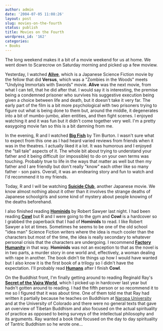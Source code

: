 ```yaml
---
author: admin
date: '2004-07-05 11:08:26'
layout: post
slug: movies-on-the-fourth
status: publish
title: Movies on the Fourth
wordpress_id: '162'
categories:
- Books
---
```

The long weekend makes it a bit of a movie weekend for us at home. We went down to Scarecrow on Saturday morning and picked up a few moview.

Yesterday, I watched <strong><a href="http://www.imdb.com/title/tt0331834/">Alive</a></strong>, which is a Japanese Science Fiction movie by the fellow that did <strong>Versus</strong>, which was a "Zombies in the Woods" meets "Undying Immortals with Swords" movie. <strong>Alive</strong> was the next movie, from what I can tell, that he did after that. I would say it is interesting, the premise being a condemned prisoner who survives his suggestive execution being given a choice between life and death, but it doesn't take it very far. The early part of the film is a bit more psychological with two prisoners trying to figure out what is being done to them but, around the middle, it degenerates into a bit of mumbo-jumbo, alien entities, and then fight scenes. I enjoyed watching it and it was fun but it didn't come together very well. I'm a pretty easygoing movie fan so this is a bit damning from me.

In the evening, R and I watched <strong><a href="http://www.imdb.com/title/tt0319061/">Big Fish</a></strong> by Tim Burton. I wasn't sure what to expect from this one as I had heard varied reviews from friends when it was in the theatres. I actually liked it a lot. It was humorous and I enjoyed the "tall tale" aspects of it. The whole bit about trying to understand your father and it being difficult (or impossible) to do on your own terms was touching. Probably true to life in the ways that matter as well but then my father and I are friendly but don't really "know" each other like so many father - son pairs. Overall, it was an endearing story and fun to watch and I'd recommend it to my friends.

Today, R and I will be watching <strong><a href="http://www.imdb.com/title/tt0312843/">Suicide Club</a></strong>, another Japanese movie. We know almost nothing about it other than it involves the strange deaths of Japanese schoolgirls and some kind of mystery about people knowing of the deaths beforehand.

I also finished reading <strong><a href="http://www.amazon.com/exec/obidos/tg/detail/-/0765345005">Hominids</a></strong> by Robert Sawyer last night. I had been reading <strong><a href="http://www.amazon.co.uk/exec/obidos/ASIN/1405001372">Cowl</a></strong> but R and I were going to the gym and <strong>Cowl</strong> is a hardcover so I grabbed the paperback that I had of <strong>Hominids</strong> to read. I like Robert Sawyer a lot at times. Sometimes he seems to be one of the old school "idea man" Science Fiction writers where the idea is much cooler than the characters but most of the time, the idea is really secondary to whatever personal crisis that the characters are undergoing. I recommend<strong> <a href="http://www.amazon.com/exec/obidos/tg/detail/-/0765309033/">Factory Humanity</a></strong> in that way. <strong>Hominids</strong> was not an exception to that as the novel is in two parts, a murder story in one world and, effectively, a woman dealing with rape in another. The book didn't tie things up how I would have wanted but I also know it is the first book of a trilogy so I didn't have the expectation. I'll probably read <strong><a href="http://www.amazon.com/exec/obidos/tg/detail/-/0765346753">Humans</a></strong> after I finish <strong>Cowl</strong>.

On the Buddhist front, I'm finally getting around to reading Reginald Ray's <strong><a href="http://www.amazon.com/exec/obidos/tg/detail/-/157062917X/">Secret of the Vajra World</a></strong>, which I picked up in hardcover last year but hadn't gotten around to reading. I had the fifth person or so recommend it to me so I figured that it was about time. One of them told me that Ray had written it partially because he teaches on Buddhism at <a href="http://www.naropa.edu">Naropa University</a> and at the University of Colorado and there were no general texts that gave an overview of Tibetan Buddhism and also focused on the actual spirituality of practice as opposed to being surveys of the intellectual philosophy and its arguments. Ray wanted a book that focused on the day to day spirituality of Tantric Buddhism so he wrote one...
